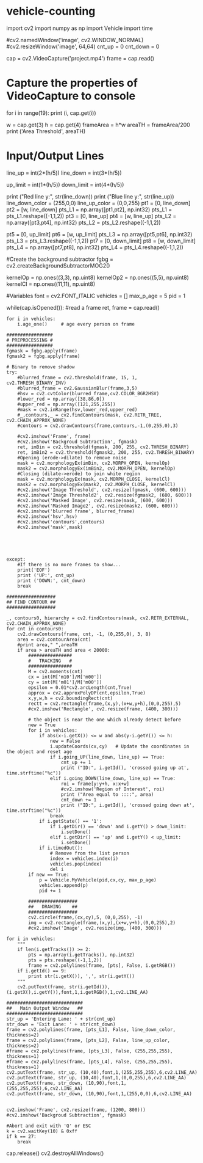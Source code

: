 # vehicle-counting
import cv2
import numpy as np
import Vehicle
import time

#cv2.namedWindow('image', cv2.WINDOW_NORMAL)
#cv2.resizeWindow('image', 64,64)
cnt_up = 0
cnt_down = 0

cap = cv2.VideoCapture('project.mp4')
frame = cap.read()

# Capture the properties of VideoCapture to console
for i in range(19):
    print (i, cap.get(i))

w = cap.get(3)
h = cap.get(4)
frameArea = h*w
areaTH = frameArea/200
print ('Area Threshold', areaTH)

# Input/Output Lines
line_up = int(2*(h/5))
line_down = int(3*(h/5))

up_limit = int(1*(h/5))
down_limit = int(4*(h/5))

print ("Red line y:", str(line_down))
print ("Blue line y:", str(line_up))
line_down_color = (255,0,0)
line_up_color = (0,0,255)
pt1 = [0, line_down]
pt2 = [w, line_down]
pts_L1 = np.array([pt1,pt2], np.int32)
pts_L1 = pts_L1.reshape((-1,1,2))
pt3 = [0, line_up]
pt4 = [w, line_up]
pts_L2 = np.array([pt3,pt4], np.int32)
pts_L2 = pts_L2.reshape((-1,1,2))

pt5 = [0, up_limit]
pt6 = [w, up_limit]
pts_L3 = np.array([pt5,pt6], np.int32)
pts_L3 = pts_L3.reshape((-1,1,2))
pt7 = [0, down_limit]
pt8 = [w, down_limit]
pts_L4 = np.array([pt7,pt8], np.int32)
pts_L4 = pts_L4.reshape((-1,1,2))

#Create the background subtractor
fgbg = cv2.createBackgroundSubtractorMOG2()
    
kernelOp = np.ones((3,3), np.uint8)
kernelOp2 = np.ones((5,5), np.uint8)
kernelCl = np.ones((11,11), np.uint8)

#Variables
font = cv2.FONT_ITALIC
vehicles = []
max_p_age = 5
pid = 1

while(cap.isOpened()):
    #read a frame
    ret, frame = cap.read()

    for i in vehicles:
        i.age_one()     # age every person on frame

    #################
    # PREPROCESSING #
    #################
    fgmask = fgbg.apply(frame)
    fgmask2 = fgbg.apply(frame)

    # Binary to remove shadow
    try:
        #blurred_frame = cv2.threshold(frame, 15, 1, cv2.THRESH_BINARY_INV)
        #blurred_frame = cv2.GaussianBlur(frame,3,5)
        #hsv = cv2.cvtColor(blurred_frame,cv2.COLOR_BGR2HSV)
        #lower_red = np.array([38,86,0])
        #upper_red = np.array([121,255,255])
        #mask = cv2.inRange(hsv,lower_red,upper_red)
        #_,contours,_ = cv2.findContours(mask, cv2.RETR_TREE, cv2.CHAIN_APPROX_NONE)
        #contours = cv2.drawContours(frame,contours,-1,(0,255,0),3)
        
        #cv2.imshow('Frame', frame)
        #cv2.imshow('Backgroud Subtraction', fgmask)
        ret, imBin = cv2.threshold(fgmask, 200, 255, cv2.THRESH_BINARY)
        ret, imBin2 = cv2.threshold(fgmask2, 200, 255, cv2.THRESH_BINARY)
        #Opening (erode->dilate) to remove noise
        mask = cv2.morphologyEx(imBin, cv2.MORPH_OPEN, kernelOp)
        mask2 = cv2.morphologyEx(imBin2, cv2.MORPH_OPEN, kernelOp)
        #Closing (dilate->erode) to join white region
        mask = cv2.morphologyEx(mask, cv2.MORPH_CLOSE, kernelCl)
        mask2 = cv2.morphologyEx(mask2, cv2.MORPH_CLOSE, kernelCl)
        #cv2.imshow('Image Threshold', cv2.resize(fgmask, (600, 600)))
        #cv2.imshow('Image Threshold2', cv2.resize(fgmask2, (600, 600)))
        #cv2.imshow('Masked Image', cv2.resize(mask, (600, 600)))
        #cv2.imshow('Masked Image2', cv2.resize(mask2, (600, 600)))
        #cv2.imshow('blurred frame', blurred_frame)
        #cv2.imshow('hsv',hsv)
        #cv2.imshow('contours',contours)
        #cv2.imshow('mask',mask)



        
        
    except:
        #If there is no more frames to show...
        print('EOF')
        print ('UP:', cnt_up)
        print ('DOWN:', cnt_down)
        break

    ##################
    ## FIND CONTOUR ##
    ##################

    _, contours0, hierarchy = cv2.findContours(mask, cv2.RETR_EXTERNAL, cv2.CHAIN_APPROX_NONE)
    for cnt in contours0:
        cv2.drawContours(frame, cnt, -1, (0,255,0), 3, 8)
        area = cv2.contourArea(cnt)
        #print area," ",areaTH
        if area > areaTH and area < 20000:
            ################
            #   TRACKING   #
            ################
            M = cv2.moments(cnt)
            cx = int(M['m10']/M['m00'])
            cy = int(M['m01']/M['m00'])
            epsilon = 0.01*cv2.arcLength(cnt,True)
            approx = cv2.approxPolyDP(cnt,epsilon,True)
            x,y,w,h = cv2.boundingRect(cnt)
            rectt = cv2.rectangle(frame,(x,y),(x+w,y+h),(0,0,255),5)
            #cv2.imshow('Rectangle', cv2.resize(frame, (400, 300)))

            # the object is near the one which already detect before
            new = True
            for i in vehicles:
                if abs(x-i.getX()) <= w and abs(y-i.getY()) <= h:
                    new = False
                    i.updateCoords(cx,cy)   # Update the coordinates in the object and reset age
                    if i.going_UP(line_down, line_up) == True:
                        cnt_up += 1
                        print ("ID:", i.getId(), 'crossed going up at', time.strftime("%c"))
                    elif i.going_DOWN(line_down, line_up) == True:
                        roi = frame[y:y+h, x:x+w]
                        #cv2.imshow('Region of Interest', roi)
                        print ("Area equal to ::::", area)
                        cnt_down += 1
                        print ("ID:", i.getId(), 'crossed going down at', time.strftime("%c"))
                    break
                if i.getState() == '1':
                    if i.getDir() == 'down' and i.getY() > down_limit:
                        i.setDone()
                    elif i.getDir() == 'up' and i.getY() < up_limit:
                        i.setDone()
                if i.timedOut():
                    # Remove from the list person
                    index = vehicles.index(i)
                    vehicles.pop(index)
                    del i
            if new == True:
                p = Vehicle.MyVehicle(pid,cx,cy, max_p_age)
                vehicles.append(p)
                pid += 1

            ##################
            ##   DRAWING    ##
            ##################
            cv2.circle(frame,(cx,cy),5, (0,0,255), -1)
            img = cv2.rectangle(frame,(x,y),(x+w,y+h),(0,0,255),2)
            #cv2.imshow('Image', cv2.resize(img, (400, 300)))

    for i in vehicles:
        """
        if len(i.getTracks()) >= 2:
            pts = np.array(i.getTracks(), np.int32)
            pts = pts.reshape((-1,1,2))
            frame = cv2.polylines(frame, [pts], False, i.getRGB())
        if i.getId() == 9:
            print str(i.getX()), ',', str(i.getY())
        """
        cv2.putText(frame, str(i.getId()), (i.getX(),i.getY()),font,1,i.getRGB(),1,cv2.LINE_AA)

    ############################
    ##   Main Output Window   ##
    ############################
    str_up = 'Entering Lane: ' + str(cnt_up)
    str_down = 'Exit Lane: ' + str(cnt_down)
    frame = cv2.polylines(frame, [pts_L1], False, line_down_color, thickness=2)
    frame = cv2.polylines(frame, [pts_L2], False, line_up_color, thickness=2)
    #frame = cv2.polylines(frame, [pts_L3], False, (255,255,255), thickness=1)
    #frame = cv2.polylines(frame, [pts_L4], False, (255,255,255), thickness=1)
    cv2.putText(frame, str_up, (10,40),font,1,(255,255,255),6,cv2.LINE_AA)
    cv2.putText(frame, str_up, (10,40),font,1,(0,0,255),6,cv2.LINE_AA)
    cv2.putText(frame, str_down, (10,90),font,1,(255,255,255),6,cv2.LINE_AA)
    cv2.putText(frame, str_down, (10,90),font,1,(255,0,0),6,cv2.LINE_AA)


    cv2.imshow('Frame', cv2.resize(frame, (1200, 800)))
    #cv2.imshow('Backgroud Subtraction', fgmask)

    #Abort and exit with 'Q' or ESC
    k = cv2.waitKey(10) & 0xff
    if k == 27:
        break

cap.release()
cv2.destroyAllWindows()
